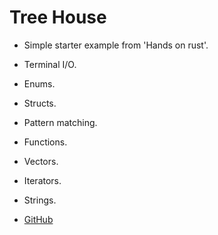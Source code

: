 # Tree House

* Simple starter example from 'Hands on rust'.

* Terminal I/O.
* Enums.
* Structs.
* Pattern matching.
* Functions.
* Vectors.
* Iterators.
* Strings.


* [GitHub](https://github.com/thebracket/HandsOnRust/tree/main/FirstStepsWithRust/treehouse_guestlist_enum)

